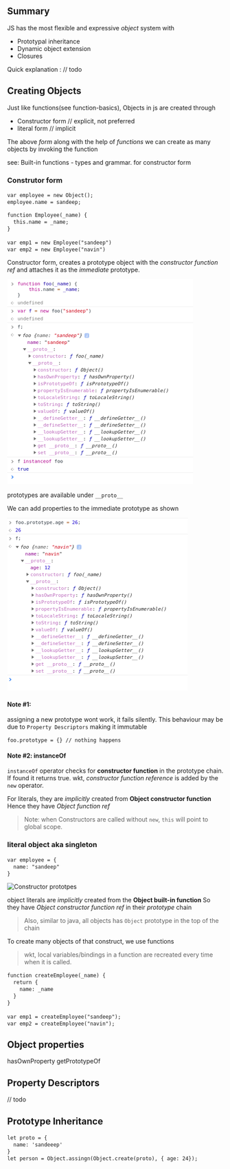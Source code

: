 ## Summary
JS has the most flexible and expressive *object* system with
- Prototypal inheritance
- Dynamic object extension
- Closures

Quick explanation :
// todo


## Creating Objects
Just like functions(see function-basics), Objects in js are created through
  - Constructor form // explicit, not preferred
  - literal form  // implicit

The above *form* along with the help of *functions* we can
create as many objects by invoking the function  

see: Built-in functions - types and grammar. for constructor form

### Construtor form
```
var employee = new Object();
employee.name = sandeep;
```

```
function Employee(_name) {
  this.name = _name;
}

var emp1 = new Employee("sandeep")
var emp2 = new Employee("navin")
```

Constructor form, creates a prototype object with the *constructor function ref*
and attaches it as the *immediate* prototype.

![Constructor prototpes](./snaps/constructor-proto.png)


prototypes are available under `__proto__`  


We can add properties to the immediate prototype as shown

![Constructor prototpes](./snaps/constructor-proto-property.png)

#### Note #1:
assigning a new prototype wont work, it fails silently. This behaviour
may be due to `Property Descriptors` making it immutable

```
foo.prototype = {} // nothing happens
```

#### Note #2: instanceOf
`instanceOf` operator checks for **constructor function** in the prototype
chain. If found it returns true.
wkt, *constructor function reference* is added by the `new` operator.  

For literals, they are *implicitly* created from **Object constructor function**
Hence they have *Object function ref*

> Note: when Constructors are called without `new`, `this` will point to global scope.




### literal object aka singleton
```
var employee = {
  name: "sandeep"
}
```
![Constructor prototpes](../../snaps/literal-proto.png)

object literals are *implicitly* created from the **Object built-in function**
So they have *Object constructor function ref* in their *prototype* chain  

> Also, similar to java, all objects has `Object` prototype in the top of the chain

To create many objects of that construct, we use functions

> wkt, local variables/bindings in a function are recreated every time when it is called.

```
function createEmployee(_name) {
  return {
    name: _name
  }
}

var emp1 = createEmployee("sandeep");
var emp2 = createEmployee("navin");
```

## Object properties
hasOwnProperty
getPrototypeOf

## Property Descriptors
// todo


## Prototype Inheritance
```
let proto = {
  name: 'sandeeep'
}
let person = Object.assingn(Object.create(proto), { age: 24});

```

